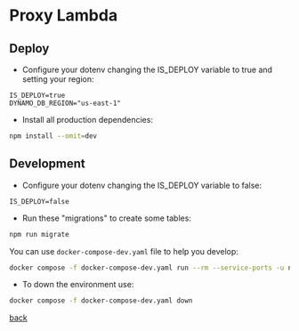 # Proxy Lambda

## Deploy
- Configure your dotenv changing the IS_DEPLOY variable to true and setting your region:
```.env
IS_DEPLOY=true
DYNAMO_DB_REGION="us-east-1"
```
- Install all production dependencies:
```bash
npm install --omit=dev
```

## Development
- Configure your dotenv changing the IS_DEPLOY variable to false:
```.env
IS_DEPLOY=false
```

- Run these "migrations" to create some tables:
```bash
npm run migrate
```

You can use `docker-compose-dev.yaml` file to help you develop:
```bash
docker compose -f docker-compose-dev.yaml run --rm --service-ports -u node proxyLambda bash
```

- To down the environment use:
```bash
docker compose -f docker-compose-dev.yaml down
```

[back](../stacks/README.md)
